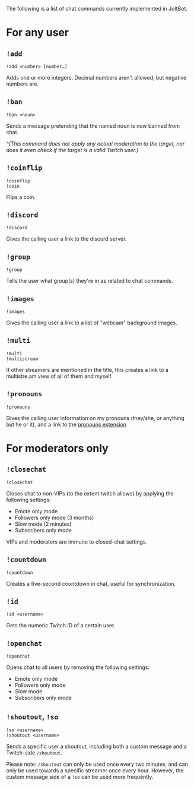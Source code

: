 The following is a list of chat commands currently implemented in JoltBot:

# For any user
## `!add`
```
!add <number> [number…]
```

Adds one or more integers. Decimal numbers aren't allowed, but negative numbers are.


## `!ban`
```
!ban <noun>
```

Sends a message pretending that the named noun is now banned from chat.

*^(This command does not apply any actual moderation to the target, nor does it even check if the target is a valid Twitch user.)*


## `!coinflip`
```
!coinflip
!coin
```

Flips a coin.


## `!discord`
```
!discord
```

Gives the calling user a link to the discord server.


## `!group`
```
!group
```

Tells the user what group(s) they're in as related to chat commands.


## `!images`
```
!images
```

Gives the calling user a link to a list of "webcam" background images.


## `!multi`
```
!multi
!multistream
```

If other streamers are mentioned in the title, this creates a link to a multistre.am view of all of them and myself.


## `!pronouns`
```
!pronouns
```

Gives the calling user information on my pronouns (they/she, or anything but he or it), and a link to the [pronouns extension](https://pr.alejo.io/)



# For moderators only
## `!closechat`
```
!closechat
```

Closes chat to non-VIPs (to the extent twitch allows) by applying the following settings:
- Emote only mode
- Followers only mode (3 months)
- Slow mode (2 minutes)
- Subscribers only mode

VIPs and moderators are immune to closed-chat settings.


## `!countdown`
```
!countdown
```

Creates a five-second countdown in chat, useful for synchronization.


## `!id`
```
!id <username>
```

Gets the numeric Twitch ID of a certain user.


## `!openchat`
```
!openchat
```

Opens chat to all users by removing the following settings:
- Emote only mode
- Followers only mode
- Slow mode
- Subscribers only mode


## `!shoutout`, `!so`
```
!so <username>
!shoutout <username>
```

Sends a specific user a shoutout, including both a custom message and a Twitch-side `/shoutout`.

Please note: `/shoutout` can only be used once every two minutes, and can only be used towards a specific streamer once every hour. However, the custom message side of a `!so` can be used more frequently.